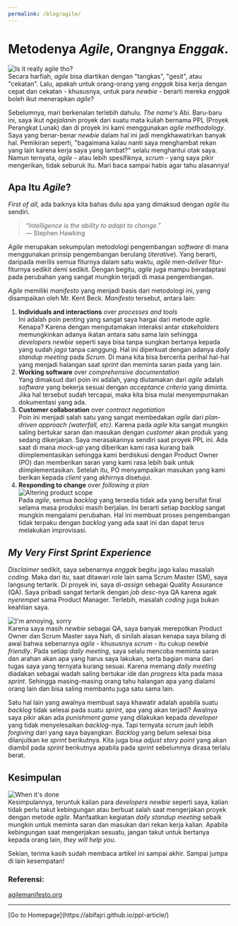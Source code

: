 ```yaml
---
permalink: /blog/agile/
---
```


# Metodenya *Agile*, Orangnya *Enggak*.

![Is it really agile tho?](https://pbs.twimg.com/media/Dq3t8iKXQAATIzN?format=jpg&name=large)  
Secara harfiah, *agile* bisa diartikan dengan "tangkas", "gesit", atau "cekatan". Lalu, apakah untuk orang-orang yang *enggak* bisa kerja dengan cepat dan cekatan - khususnya, untuk para *newbie* - berarti mereka *enggak* boleh ikut menerapkan *agile*?

Sebelumnya, mari berkenalan terlebih dahulu. *The name's* Abi. Baru-baru ini, saya ikut *ngejalanin* proyek dari suatu mata kuliah bernama PPL (Proyek Perangkat Lunak) dan di proyek ini kami menggunakan *agile methodology*. Saya yang benar-benar *newbie* dalam hal ini jadi mengkhawatirkan banyak hal. Pemikiran seperti, "bagaimana kalau nanti saya menghambat rekan yang lain karena kerja saya yang lambat?" selalu menghantui otak saya. Namun ternyata, *agile* -  atau lebih spesifiknya, *scrum* - yang saya pikir mengerikan, tidak seburuk itu. Mari baca sampai habis agar tahu alasannya!

## Apa Itu *Agile*?
*First of all*, ada baiknya kita bahas dulu apa yang dimaksud dengan *agile* itu sendiri. 

> *“Intelligence is the ability to adapt to change.”*  
> — Stephen Hawking

*Agile* merupakan sekumpulan metodologi pengembangan *software* di mana menggunakan prinsip pengembangan berulang (*iterative*). Yang berarti, daripada merilis semua fiturnya dalam satu waktu, *agile* men-*deliver* fitur-fiturnya sedikit demi sedikit. Dengan begitu, *agile* juga mampu beradaptasi pada perubahan yang sangat mungkin terjadi di masa pengembangan.

*Agile* memiliki *manifesto* yang menjadi basis dari metodologi ini, yang disampaikan oleh Mr. Kent Beck. *Manifesto* tersebut, antara lain: 
 1. **Individuals and interactions** over *processes and tools*  
Ini adalah poin penting yang sangat saya hargai dari metode *agile*. Kenapa? Karena dengan mengutamakan interaksi antar *stakeholders* memungkinkan adanya ikatan antara satu sama lain sehingga *developers newbie* seperti saya bisa tanpa sungkan bertanya kepada yang sudah *jago* tanpa canggung. Hal ini diperkuat dengan adanya *daily standup meeting* pada *Scrum*. Di mana kita bisa bercerita perihal hal-hal yang menjadi halangan saat *sprint* dan meminta saran pada yang lain.
 2. **Working software** over *comprehensive documentation*  
Yang dimaksud dari poin ini adalah, yang diutamakan dari *agile* adalah *software* yang bekerja sesuai dengan *acceptance criteria* yang diminta. Jika hal tersebut sudah tercapai, maka kita bisa mulai menyempurnakan dokumentasi yang ada.
 3. **Customer collaboration** over *contract negotiation*  
Poin ini menjadi salah satu yang sangat membedakan *agile* dari *plan-driven approach (waterfall, etc)*. Karena pada *agile* kita sangat mungkin saling bertukar saran dan masukan dengan *customer* akan produk yang sedang dikerjakan. Saya merasakannya sendiri saat proyek PPL ini. Ada saat di mana *mock-up* yang diberikan  kami rasa kurang baik diimplementasikan sehingga kami berdiskusi dengan Product Owner (PO) dan memberikan saran yang kami rasa lebih baik untuk diimplementasikan. Setelah itu, PO menyampaikan masukan yang kami berikan kepada *client* yang akhirnya disetujui.
 4. **Responding to change** over *following a plan*  
![Altering product scope](https://cxl.com/wp-content/uploads/2017/06/BNqDJGTGxFVpGaitiULiXNa88zNYiPhIkUwMu0sM59NuStK2VLcX-ZxGqlk9mXFG-Nb9hq6wejSNyArRZ1ppGOWhR0L5G8FS7vte-YiiRoxSaSdF72YnMtRSY9NLW4352rQUk6SW.jpg)  
Pada *agile*, semua *backlog* yang tersedia tidak ada yang bersifat final selama masa produksi masih berjalan. Ini berarti setiap *backlog* sangat mungkin mengalami perubahan. Hal ini membuat proses pengembangan tidak terpaku dengan *backlog* yang ada saat ini dan dapat terus melakukan improvisasi.

## *My Very First Sprint Experience*
*Disclaimer* sedikit, saya sebenarnya *enggak* begitu jago kalau masalah *coding*. Maka dari itu, saat ditawari *role* lain sama Scrum Master (SM), saya langsung tertarik. Di proyek ini, saya di-*assign* sebagai Quality Assurance (QA). Saya pribadi sangat tertarik dengan *job desc*-nya QA karena agak *nyerempet* sama Product Manager. Terlebih, masalah *coding* juga bukan keahlian saya.

![I'm annoying, sorry](https://i0.wp.com/anagilemind.net/wp-content/uploads/2015/07/Sorry-I-annoyed-you-with-question-about-feature.jpg)  
Karena saya masih *newbie* sebagai QA, saya banyak merepotkan Product Owner dan Scrum Master saya  Nah, di sinilah alasan kenapa saya bilang di awal bahwa sebenarnya *agile* -  khususnya *scrum* -  itu cukup *newbie friendly*. Pada setiap *daily meeting*, saya selalu mencoba meminta saran dan arahan akan apa yang harus saya lakukan, serta bagian mana dari tugas saya yang ternyata kurang sesuai. Karena memang *daily meeting* diadakan sebagai wadah saling bertukar ide dan *progress* kita pada masa *sprint*. Sehingga masing-masing orang tahu halangan apa yang dialami orang lain dan bisa saling membantu juga satu sama lain. 

Satu hal lain yang awalnya membuat saya khawatir adalah apabila suatu *backlog* tidak selesai pada suatu *sprint*, apa yang akan terjadi? Awalnya saya pikir akan ada *punishment game* yang dilakukan kepada *developer* yang tidak menyelesaikan *backlog*-nya. Tapi ternyata *scrum* jauh lebih *forgiving* dari yang saya bayangkan. *Backlog* yang belum selesai bisa dilanjutkan ke *sprint* berikutnya. Kita juga bisa *adjust* *story point* yang akan diambil pada *sprint* berikutnya apabila pada *sprint* sebelumnya dirasa terlalu berat.

## Kesimpulan
![When it's done](https://i0.wp.com/anagilemind.net/wp-content/uploads/2015/07/How-I-feel-when-card-done.jpg?w=599)  
Kesimpulannya, teruntuk kalian para *developers newbie* seperti saya, kalian tidak perlu takut kebingungan atau berbuat salah saat mengerjakan proyek dengan metode *agile*. Manfaatkan kegiatan *daily standup meeting* sebaik mungkin untuk meminta saran dan masukan dari rekan kerja kalian. Apabila kebingungan saat mengerjakan sesuatu, jangan takut untuk bertanya kepada orang lain, *they will help you*.

Sekian, terima kasih sudah membaca artikel ini sampai akhir. Sampai jumpa di lain kesempatan!

### Referensi:
[agilemanifesto.org](https://agilemanifesto.org/)

<hr>
[Go to Homepage](https://abifajri.github.io/ppl-article/)
